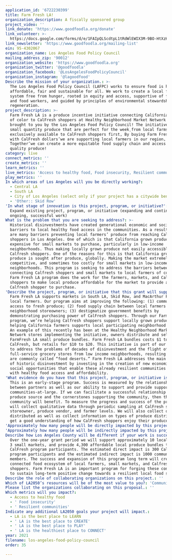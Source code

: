 ```yaml
---
application_id: '6722230399'
title: Farm Fresh LA!
organization_description: A fiscally sponsored group
project_video: ''
link_donate: 'https://www.goodfoodla.org/donate'
link_volunteer: >-
  https://docs.google.com/forms/d/e/1FAIpQLScdtpL1tRdWlEWIX3M-9BO-HtXzHDdiUrrvUhtxIWLLIbjRgg/viewform
link_newsletter: 'https://www.goodfoodla.org/mailing-list'
ein: 95-4302067
organization_name: Los Angeles Food Policy Council
mailing_address_zip: '90012'
organization_website: 'https://www.goodfoodla.org'
organization_twitter: '@goodfoodla'
organization_facebook: '@LosAngelesFoodPolicyCouncil'
organization_instagram: '@lagoodfood'
Describe the mission of your organization.: >-
  The Los Angeles Food Policy Council (LAFPC) works to ensure food is healthy,
  affordable, fair and sustainable for all. We work to create a local food
  system free from hunger, rooted in equity and access, supportive of farmers
  and food workers, and guided by principles of environmental stewardship and
  regeneration.
project_description: >-
  Farm Fresh LA is a produce incentive initiative connecting California farmers
  of color to CalFresh shoppers at Healthy Neighborhood Market Network stores
  brought to you by the Los Angeles Food Policy Council! The initiative provides
  small quantity produce that are perfect for the weekِ from local farmsِ
  exclusively available to CalFresh shoppers firstِ. By buying Farm Fresh LA
  with CalFresh dollarsً we are supporting local farmers in our regionِ.
  Togetherً we can create a more equitable food supply chain and access to high
  quality produce!
category: live
connect_metrics: ''
create_metrics: ''
learn_metrics: ''
live_metrics: 'Access to healthy food, Food insecurity, Resilient communities'
play_metrics: ''
In which areas of Los Angeles will you be directly working?:
  - Central LA
  - South LA
  - City of Los Angeles (select only if your project has a citywide benefit)
  - 'Other:: Skid Row'
'In what stage of innovation is this project, program, or initiative?': >-
  Expand existing project, program, or initiative (expanding and continuing
  ongoing, successful work)
What is the problem that you are seeking to address?: >-
  Historical disinvestments have created generational economic and social
  barriers to local healthy food access in the communities. As a result there
  are many barriers preventing local farmers’ produce from reaching Calfresh
  shoppers in Los Angeles. One of which is that California grown produce can be
  expensive for small markets to purchase, particularly in low-income
  neighborhoods. Thus making locally grown produce not easily accessible for
  Calfresh shoppers. One of the reasons for this is that California grown
  produce is sought after produce, globally. Making the market extremely
  competitive, and sometimes too costly for small markets in low-income
  neighborhoods. This program is seeking to address the barriers between
  connecting Calfresh shoppers and small markets to local farmers of color. The
  Farm Fresh LA program does the work for the farmers, markets, and Calfresh
  shoppers to make local produce affordable for the market to provide and the
  Calfresh shopper to purchase.
'Describe the project, program, or initiative that this grant will support to address the problem identified.': >-
  Farm Fresh LA supports markets in South LA, Skid Row, and MacArthur Park, and
  local farmers. Our program aims at improving the following: (1) community
  access to fresh produce; (2) food supply chain between local farmers and
  neighborhood storeowners; (3) destigmatize government benefits by
  demonstrating purchasing power of CalFresh shoppers. Through our Farm Fresh LA
  program, we’re helping Calfresh shoppers support locally grown produce, and
  helping California farmers supports local participating neighborhood marketsِ.
  An example of this recently has been at the Healthy Neighborhood Market
  Network stores implementing the initiative, owners distribute and sell
  FarmFresh LA small produce bundles. Farm Fresh LA bundles costs $1 to $2
  CalFreshِ, but retails for $10 to $20. This initiative is part of our strategy
  to address the problems of decades of disinvestment and the flight of
  full-service grocery stores from low income neighborhoods, resulting in what
  are commonly called “food deserts.” Farm Fresh LA addresses the main problem
  of historic disinvestment by investing in the creation of new economic and
  social opportunities that enable these already resilient communities to thrive
  with healthy food access and affordability.
'What evidence do you have that this project, program, or initiative is or will be successful, and how will you define and measure success?': >-
  This is an early-stage program. Success is measured by the relationship
  between partners as well as our ability to support and provide support to the
  communities-at-large. If we can facilitate a successful relationship between
  produce source and the cornerstones supporting the community, then the
  community will benefit. To measure the progress and success of the program, we
  will collect qualitative data through periodic sampling at CalFresh shopper,
  storeowner, produce vendor, and farmer levels. We will also collect quantities
  distributed as well as collect information on types of produce distributed to
  get a good understanding of how CalFresh shoppers enjoy their produce.
'Approximately how many people will be directly impacted by this project, program, or initiative?': '300'
'Approximately how many people will be indirectly impacted by this project, program, or initiative?': '1000'
Describe how Los Angeles County will be different if your work is successful.: >-
  Over the one-year grant period we will support approximately 10 local farmers,
  3 small markets, and provide 4,300 affordable local produce bundles to
  CalFresh program participants. The estimated direct impact is 300 Calfresh
  program participants and the estimated indirect impact is 1000 community
  members. The success and expansion of this program long term will create a
  connected food ecosystem of local farmers, small markets, and Calfresh
  shoppers. Farm Fresh LA is an important program for forging these connections
  to sustain long-term positive change towards a resilient local food system.
Describe the role of collaborating organizations on this project.: ''
Which of LA2050’s resources will be of the most value to you?: 'Communications support,Volunteer recruitment'
Please list the organizations collaborating on this proposal.: ''
Which metrics will you impact?:
  - Access to healthy food
  - ' Food insecurity'
  - ' Resilient communities'
Indicate any additional LA2050 goals your project will impact.:
  - LA is the best place to LEARN
  - ' LA is the best place to CREATE'
  - ' LA is the best place to PLAY'
  - ' LA is the healthiest place to CONNECT'
year: 2021
filename: los-angeles-food-policy-council
order: 35

---
```

